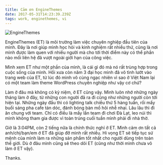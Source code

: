 ```yaml
---
title: Cảm ơn EngineThemes
date: 2017-05-31T14:23:39.239Z
tags: work, enginethemes, vi
---
```


![EngineThemes](https://homecdn.enginethemes.com/wp-content/themes/et_home_new/img/bird-standard-min.png)

EngineThemes (ET) là môi trường làm việc chuyên nghiệp đầu tiên của mình. Đây là nơi giúp mình học hỏi và kinh nghiệm rất nhiều thứ, cũng là nơi mình được làm quen với nhiều người mà cho tới thời điểm này có thể phần nào mối liên hệ đã vượt ngoài giới hạn của công việc.

Mình xem ET như một phần của mình, là cái gì đó mà nó rất trùng hợp trong cuộc sống của mình. Hồi xưa còn năm 3 đại học mình đã vô tình lướt vào trang web của ET, từ lúc đó mình vô cùng ngạc nhiên vì sao ở Việt Nam lại có một team làm theme WordPress chuyên nghiệp như vậy cơ chứ?

Làm ở đâu mà không có kỷ niệm, ở ET cũng vậy. Mình luôn nhớ những ngày tháng làm ở đây, từ những con người đã ra đi cũng như những người còn tới hiện tại. Những ngày đầu thì có lighting talk chiều thứ 5 hàng tuần, rồi mấy buổi sáng pha cafe tán dóc, đánh bóng bàn mồ hôi nhễ nhại. Lâu lâu thì đi ăn chung với team. Chỉ có điều là mấy lần team đi chơi Đà Lạt, leo núi thì mình không tham gia được vì toàn trúng cuối tuần mình phải đi nhà thờ.

Giờ là 3:04PM, còn 2 tiếng nữa là chính thức nghỉ ở ET. Mình cảm ơn tất cả anh/chị/bạn/em ở ET đã giúp đỡ mình rất nhiều. Hi vọng ET sẽ tiếp tục sứ mệnh của mình làm ra những sản phẩm tốt nhất cho người dùng trên toàn thế giới. Dù ở đâu mình cũng sẽ theo dõi ET (cũng như thời mình chưa vô làm ở ET vậy).

Thanks.
